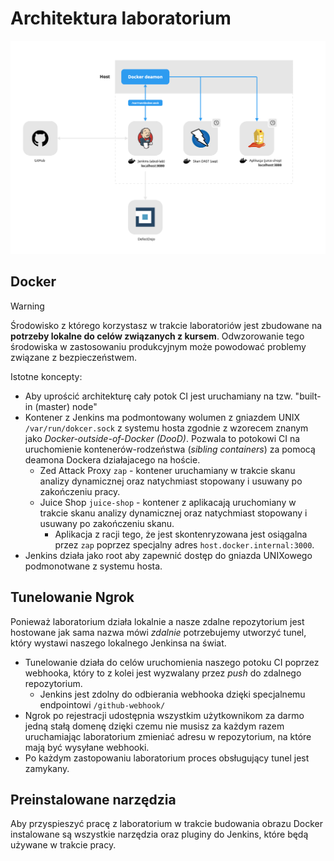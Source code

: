 # Architektura laboratorium

![lab architecture](../assets/images/lab_arch.png)

## Docker
> [!WARNING]
> Środowisko z którego korzystasz w trakcie laboratoriów jest zbudowane na **potrzeby lokalne do celów związanych z kursem**. Odwzorowanie tego środowiska w zastosowaniu produkcyjnym może powodować problemy związane z bezpieczeństwem.

Istotne koncepty:
- Aby uprościć architekturę cały potok CI jest uruchamiany na tzw. "built-in (master) node"
- Kontener z Jenkins ma podmontowany wolumen z gniazdem UNIX `/var/run/dokcer.sock` z systemu hosta zgodnie z wzorecem znanym jako *Docker-outside-of-Docker (DooD)*. Pozwala to potokowi CI na uruchomienie kontenerów-rodzeństwa (*sibling containers*) za pomocą deamona Dockera działajacego na hoście.
    - Zed Attack Proxy `zap` - kontener uruchamiany w trakcie skanu analizy dynamicznej oraz natychmiast stopowany i usuwany po zakończeniu pracy.
    - Juice Shop `juice-shop` - kontener z aplikacają uruchomiany w trakcie skanu analizy dynamicznej oraz natychmiast stopowany i usuwany po zakończeniu skanu.
      - Aplikacja z racji tego, że jest skontenryzowana jest osiągalna przez `zap` poprzez specjalny adres `host.docker.internal:3000`.
- Jenkins działa jako root aby zapewnić dostęp do gniazda UNIXowego podmonotwane z systemu hosta.

## Tunelowanie Ngrok
Ponieważ laboratorium działa lokalnie a nasze zdalne repozytorium jest hostowane jak sama nazwa mówi *zdalnie* potrzebujemy utworzyć tunel, który wystawi naszego lokalnego Jenkinsa na świat.
- Tunelowanie działa do celów uruchomienia naszego potoku CI poprzez webhooka, który to z kolei jest wyzwalany przez *push* do zdalnego repozytorium.
  - Jenkins jest zdolny do odbierania webhooka dzięki specjalnemu endpointowi `/github-webhook/`
- Ngrok po rejestracji udostępnia wszystkim użytkownikom za darmo jedną stałą domenę dzięki czemu nie musisz za każdym razem uruchamiając laboratorium zmieniać adresu w repozytorium, na które mają być wysyłane webhooki.
- Po każdym zastopowaniu laboratorium proces obsługujący tunel jest zamykany.

## Preinstalowane narzędzia
Aby przyspieszyć pracę z laboratorium w trakcie budowania obrazu Docker instalowane są wszystkie narzędzia oraz pluginy do Jenkins, które będą używane w trakcie pracy.
